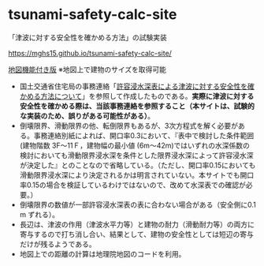 # tsunami-safety-calc-site
「津波に対する安全性を確かめる方法」の試験実装

https://mghs15.github.io/tsunami-safety-calc-site/

[地図機能付き版](https://mghs15.github.io/tsunami-safety-calc-site/map.html) ※地図上で建物のサイズを取得可能

* 国土交通省住宅局の事務連絡「[許容浸水深表による津波に対する安全性を確かめる方法について](https://www.mlit.go.jp/sogoseisaku/point/content/001397830.pdf)」を参照して作成したものである。**実際に津波に対する安全性を確かめる際は、当該事務連絡を参照すること（本サイトは、試験的な実装のため、誤りがある可能性がある）**。
* 倒壊限界、滑動限界の他、転倒限界もあるが、3次方程式を解く必要がある。事務連絡別紙によれば、開口率0.3において、『表中で検討した条件範囲(建物階数 3F～11Ｆ，建物幅の最小値 (6m～42m)ではいずれの水深係数の検討においても滑動限界浸水深を条件とした限界浸水深によって許容浸水深が決定した』とのことなので省略している。（ただし、開口率0.15においても滑動限界浸水深により決定されるかは明言されていない。本サイトでも開口率0.15の場合を検証しているわけではないので、改めて水深表での確認が必要。）
* 倒壊限界の数値が一部許容浸水深表の表に合わない場合がある（安全側に0.1 m ずれる）。
* 長辺は、津波の作用（津波水平力等）と建物の耐力（滑動耐力等）の両方に寄与するので打ち消し合い、結果として、建物の安全性としては短辺の寄与だけが残るようである。
* 地図上での距離の計算は地理院地図のコードを利用。

